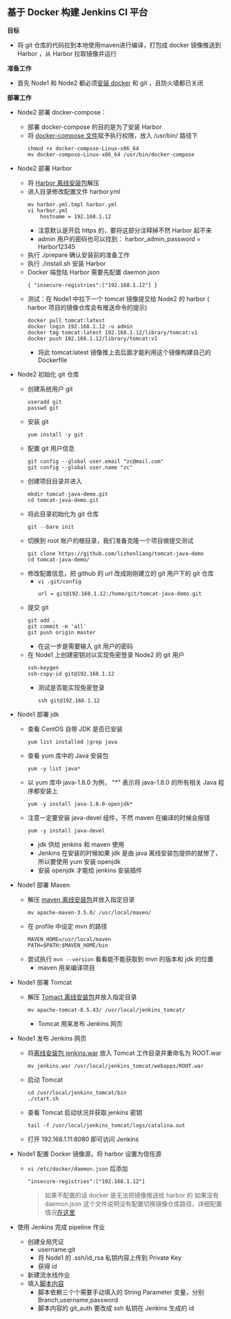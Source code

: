 ## 基于 Docker 构建 Jenkins CI 平台

__目标__
- 将 git 仓库的代码拉到本地使用maven进行编译，打包成 docker 镜像推送到 Harbor ，从 Harbor 拉取镜像并运行

__准备工作__
- 首先 Node1 和 Node2 都必须[安装 docker](https://github.com/lcePolarBear/Docker_Basic_Config_Note/blob/master/Docker%20%E7%94%A8%E6%B3%95/%E9%83%A8%E7%BD%B2%E5%9C%A8%20CentOS%E4%B8%8A.md) 和 git ，且防火墙都已关闭

__部署工作__
- Node2 部署 docker-compose：
    - 部署 docker-compose 的目的是为了安装 Harbor
    - 将 [docker-compose 文件](https://github.com/docker/compose/releases/download/1.27.4/docker-compose-Linux-x86_64)赋予执行权限，放入 /usr/bin/ 路径下
        ```
        chmod +x docker-compose-Linux-x86_64
        mv docker-compose-Linux-x86_64 /usr/bin/docker-compose
        ```
- Node2 部署 Harbor
    - 将 [Harbor 离线安装包](https://github.com/goharbor/harbor/releases/download/v2.0.0/harbor-offline-installer-v2.0.0.tgz)解压
    - 进入目录修改配置文件 harbor.yml
        ```
        mv harbor.yml.tmpl harbor.yml
        vi harbor.yml
            hostname = 192.168.1.12
        ```
        - 注意默认是开启 https 的，要将这部分注释掉不然 Harbor 起不来
        - admin 用户的密码也可以找到： harbor_admin_password = Harbor12345
    - 执行 ./prepare 确认安装前的准备工作
    - 执行 ./install.sh 安装 Harbor
    - Docker 端登陆 Harbor 需要先配置 daemon.json
        ```
        { "insecure-registries":["192.168.1.12"] }
        ```
    - 测试：在 Node1 中拉下一个 tomcat 镜像提交给 Node2 的 harbor ( harbor 项目的镜像仓库会有推送命令的提示)
        ```
        docker pull tomcat:latest
        docker login 192.168.1.12 -u admin
        docker tag tomcat:latest 192.168.1.12/library/tomcat:v1
        docker push 192.168.1.12/library/tomcat:v1
        ```
        - 将此 tomcat:latest 镜像推上去后面才能利用这个镜像构建自己的 Dockerfile
- Node2 初始化 git 仓库
    - 创建系统用户 git
        ```
        useradd git
        passwd git
        ```
    - 安装 git
        ```
        yum install -y git
        ```
    - 配置 git 用户信息
        ```
        git config --global user.email "zc@mail.com"
        git config --global user.name "zc"
        ```
    - 创建项目目录并进入
        ```
        mkdir tomcat-java-demo.git
        cd tomcat-java-demo.git
        ```
    - 将此目录初始化为 git 仓库
        ```
        git --bare init
        ```
    - 切换到 root 账户的根目录，我们准备克隆一个项目做提交测试
        ```
        git clone https://github.com/lizhenliang/tomcat-java-demo
        cd tomcat-java-demo/
        ```
    - 修改配置信息，把 github 的 url 改成刚刚建立的 git 用户下的 git 仓库
        - `vi .git/config`
            ```
            url = git@192.168.1.12:/home/git/tomcat-java-demo.git
            ```
    - 提交 git
        ```
        git add .
        git commit -m 'all'
        git push origin master
        ```
        - 在这一步是需要输入 git 用户的密码
    - 在 Node1 上创建密钥对以实现免密登录 Node2 的 git 用户
        ```
        ssh-keygen
        ssh-copy-id git@192.168.1.12
        ```
        - 测试是否能实现免密登录
            ```
            ssh git@192.168.1.12
            ```
- Node1 部署 jdk
    - 查看 CentOS 自带 JDK 是否已安装
        ```
        yum list installed |grep java
        ```
    - 查看 yum 库中的 Java 安装包
        ```
        yum -y list java*
        ```
    - 以 yum 库中 java-1.8.0 为例， "*" 表示将 java-1.8.0 的所有相关 Java 程序都安装上
        ```
        yum -y install java-1.8.0-openjdk*
        ```
    - 注意一定要安装 java-devel 组件，不然 maven 在编译的时候会报错
        ```
        yum -y install java-devel
        ```
        - jdk 供给 jenkins 和 maven 使用
        - Jenkins 在安装的时候如果 jdk 是由 java 离线安装包提供的就惨了，所以要使用 yum 安装 openjdk
        - 安装 openjdk 才能给 jenkins 安装插件
- Node1 部署 Maven
    - 解压 [maven 离线安装包](http://archive.apache.org/dist/maven/maven-3/3.5.0/binaries/apache-maven-3.5.0-bin.tar.gz)并放入指定目录
        ```
        mv apache-maven-3.5.0/ /usr/local/maven/
        ```
    - 在 profile 中设定 mvn 的路径
        ```
        MAVEN_HOME=/usr/local/maven
        PATH=$PATH:$MAVEN_HOME/bin
        ```
    - 尝试执行 `mvn --version` 看看能不能获取到 mvn 的版本和 jdk 的位置
        - maven 用来编译项目

- Node1 部署 Tomcat
    - 解压 [Tomact 离线安装包](http://mirror.bit.edu.cn/apache/tomcat/tomcat-8/v8.5.43/bin/apache-tomcat-8.5.43.tar.gz)并放入指定目录
        ```
        mv apache-tomcat-8.5.43/ /usr/local/jenkins_tomcat/
        ```
        - Tomcat 用来发布 Jenkins 网页
- Node1 发布 Jenkins 网页
    - 将[离线安装包 jenkins.war](http://mirrors.jenkins.io/war-stable/2.263.1/jenkins.war) 放入 Tomcat 工作目录并重命名为 ROOT.war
        ```
        mv jenkins.war /usr/local/jenkins_tomcat/webapps/ROOT.war
        ```
    - 启动 Tomcat
        ```
        cd /usr/local/jenkins_tomcat/bin
        ./start.sh
        ```
    - 查看 Tomcat 启动状况并获取 jenkins 密钥
        ```
        tail -f /usr/local/jenkins_tomcat/logs/catalina.out
        ```
    - 打开 192.168.1.11:8080 即可访问 Jenkins
- Node1 配置 Docker 镜像源，将 harbor 设置为信任源
    - `vi /etc/docker/daemon.json` 后添加
        ```
        "insecure-registries":["192.168.1.12"]
        ```
        > 如果不配置的话 docker 是无法把镜像推送给 harbor 的
        > 如果没有 daemon.json 这个文件说明没有配置切换镜像仓库路径，详细配置情况[在这里](https://github.com/lcePolarBear/Docker_Basic_Config_Note/blob/master/Docker%20%E7%94%A8%E6%B3%95/%E9%83%A8%E7%BD%B2%E5%9C%A8%20CentOS%E4%B8%8A.md)
- 使用 Jenkins 完成 pipeline 作业
    - 创建全局凭证
        - username:git
        - 将 Node1 的 .ssh/id_rsa 私钥内容上传到 Private Key
        - 获得 id
    - 新建流水线作业
    - 填入[脚本内容](https://github.com/lcePolarBear/Docker_Basic_Config_Note/blob/master/%E6%89%80%E9%9C%80%E8%A6%81%E7%9A%84%E6%96%87%E4%BB%B6/tomcat-java-demo_Jenkinsfile)
        - 脚本依赖三个个需要手动填入的 String Parameter 变量，分别Branch,username,password
        - 脚本内容的 git_auth 要改成 ssh 私钥在 Jenkins 生成的 id
